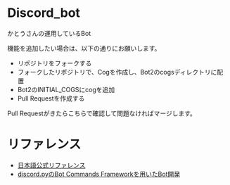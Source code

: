 # Discord_bot
かとうさんの運用しているBot

機能を追加したい場合は、以下の通りにお願いします。

- リポジトリをフォークする
- フォークしたリポジトリで、Cogを作成し、Bot2のcogsディレクトリに配置
- Bot2のINITIAL_COGSにcogを追加
- Pull Requestを作成する

Pull Requestがきたらこちらで確認して問題なければマージします。

# リファレンス
- [日本語公式リファレンス](https://discordpy.readthedocs.io/ja/latest/)
- [discord.pyのBot Commands Frameworkを用いたBot開発](https://qiita.com/Lazialize/items/81f1430d9cd57fbd82fb)
